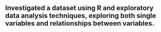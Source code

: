 ## Investigated a dataset using R and exploratory data analysis techniques, exploring both single variables and relationships between variables.

